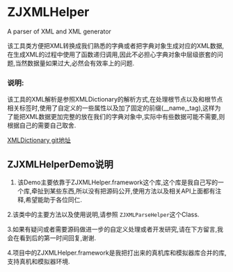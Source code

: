 # ZJXMLHelper
A parser of XML and XML generator

该工具类方便把XML转换成我们熟悉的字典或者把字典对象生成对应的XML数据,在生成XML的过程中使用了函数递归调用,因此不必担心字典对象中层级嵌套的问题,当然数据量如果过大,必然会有效率上的问题.




### 说明:
该工具的XML解析是参照XMLDictionary的解析方式,在处理根节点以及和根节点相关标签时,使用了自定义的一些属性以及加了固定的前缀(__name,_tag),这样为了能把XML数据更加完整的放在我们的字典对象中,实际中有些数据可能不需要,则根据自己的需要自己取舍.

[XMLDictionary git地址](https://github.com/nicklockwood/XMLDictionary)

## ZJXMLHelperDemo说明
1. 该Demo主要依靠于ZJXMLHelper.framework这个库,这个库是我自己写的一个库,牵扯到某些东西,所以没有把源码公开,使用方法以及相关API上面都有注释,希望能助于各位同仁.

2.该类中的主要方法以及使用说明,请参照
`ZJXMLParseHelper`这个Class.

3.如果有疑问或者需要源码做进一步的自定义处理或者开发研究,请在下方留言,我会在看到后的第一时间回复,谢谢.

4.项目中的ZJXMLHelper.framework是我把打出来的真机库和模拟器库合并的库,支持真机和模拟器环境.

 